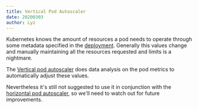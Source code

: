 ```yaml
---
title: Vertical Pod Autoscaler
date: 20200303
author: Lyz
---
```


Kubernetes knows the amount of resources a pod needs to operate through some
metadata specified in the [deployment](kubernetes_deployment.md). Generally this
values change and manually maintaining all the resources requested and limits is
a nightmare.

The [Vertical pod
autoscaler](https://github.com/kubernetes/autoscaler/tree/master/vertical-pod-autoscaler)
does data analysis on the pod metrics to automatically adjust these values.

Nevertheless it's still not suggested to use it in conjunction with the
[horizontal pod autoscaler](kubernetes_hpa.md), so we'll need to watch out for
future improvements.
